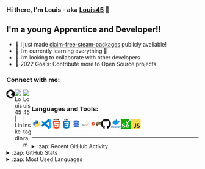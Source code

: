 ### Hi there, I'm Louis - aka [Louis45][website] 👋 

## I'm a young Apprentice and Developer!!

- 🔭 I just made [claim-free-steam-packages](https://github.com/Luois45/claim-free-steam-packages) publicly available!
- 🌱 I’m currently learning everything 🤣
- 👯 I’m looking to collaborate with other developers
- 🥅 2022 Goals: Contribute more to Open Source projects

### Connect with me:

[<img align="left" alt="linktree.louis45.de" width="22px" src="https://raw.githubusercontent.com/iconic/open-iconic/master/svg/globe.svg" />][website]
[<img align="left" alt="Louis45 | LinkedIn" width="22px" src="https://cdn.jsdelivr.net/npm/simple-icons@v3/icons/linkedin.svg" />][linkedin]
[<img align="left" alt="Louis45 | Instagram" width="22px" src="https://cdn.jsdelivr.net/npm/simple-icons@v3/icons/instagram.svg" />][instagram]

<br />

### Languages and Tools:

[<img align="left" alt="Python" width="26px" src="https://raw.githubusercontent.com/github/explore/80688e429a7d4ef2fca1e82350fe8e3517d3494d/topics/python/python.png" />](https://github.com/topics/python)
[<img align="left" alt="Visual Studio Code" width="26px" src="https://raw.githubusercontent.com/github/explore/bbd48b997e8d0bef63f676eca4da5e1f76487b56/topics/visual-studio-code/visual-studio-code.png" />](https://github.com/topics/visual-studio-code)
[<img align="left" alt="HTML" width="26px" src="https://raw.githubusercontent.com/github/explore/80688e429a7d4ef2fca1e82350fe8e3517d3494d/topics/html/html.png" />](https://github.com/topics/html)
[<img align="left" alt="CSS" width="26px" src="https://raw.githubusercontent.com/github/explore/80688e429a7d4ef2fca1e82350fe8e3517d3494d/topics/css/css.png" />](https://github.com/topics/css)
[<img align="left" alt="SQL" width="26px" src="https://raw.githubusercontent.com/github/explore/80688e429a7d4ef2fca1e82350fe8e3517d3494d/topics/sql/sql.png" />](https://github.com/topics/sql)
[<img align="left" alt="MySQL" width="26px" src="https://raw.githubusercontent.com/github/explore/80688e429a7d4ef2fca1e82350fe8e3517d3494d/topics/mysql/mysql.png" />](https://github.com/topics/mysql)
[<img align="left" alt="Git" width="26px" src="https://raw.githubusercontent.com/github/explore/80688e429a7d4ef2fca1e82350fe8e3517d3494d/topics/git/git.png" />](https://github.com/topics/git)
[<img align="left" alt="GitHub" width="26px" src="https://raw.githubusercontent.com/github/explore/78df643247d429f6cc873026c0622819ad797942/topics/github/github.png" />](https://github.com/topics/github)
[<img align="left" alt="GitHub" width="26px" src="https://raw.githubusercontent.com/github/explore/80688e429a7d4ef2fca1e82350fe8e3517d3494d/topics/docker/docker.png" />](https://github.com/topics/docker)
[<img align="left" alt="Selenium" width="26px" src="https://raw.githubusercontent.com/github/explore/6c7084bb772f6fabaae377f5ae4a607594234ee6/topics/selenium/selenium.png" />](https://github.com/topics/selenium)
[<img align="left" alt="JavaScript" width="26px" src="https://raw.githubusercontent.com/github/explore/80688e429a7d4ef2fca1e82350fe8e3517d3494d/topics/javascript/javascript.png" />](https://github.com/topics/javascript)

<br />
<br />

---

<details>
  <summary>:zap: Recent GitHub Activity</summary>
  
<!--START_SECTION:activity-->
1. 🗣 Commented on [#208](https://github.com/MrPowerScripts/reddit-karma-farming-bot/issues/208) in [MrPowerScripts/reddit-karma-farming-bot](https://github.com/MrPowerScripts/reddit-karma-farming-bot)
2. 🗣 Commented on [#211](https://github.com/MrPowerScripts/reddit-karma-farming-bot/issues/211) in [MrPowerScripts/reddit-karma-farming-bot](https://github.com/MrPowerScripts/reddit-karma-farming-bot)
3. 🗣 Commented on [#213](https://github.com/MrPowerScripts/reddit-karma-farming-bot/issues/213) in [MrPowerScripts/reddit-karma-farming-bot](https://github.com/MrPowerScripts/reddit-karma-farming-bot)
4. ❗️ Closed issue [#37](https://github.com/Luois45/claim-free-steam-packages/issues/37) in [Luois45/claim-free-steam-packages](https://github.com/Luois45/claim-free-steam-packages)
5. 🗣 Commented on [#37](https://github.com/Luois45/claim-free-steam-packages/issues/37) in [Luois45/claim-free-steam-packages](https://github.com/Luois45/claim-free-steam-packages)
6. 🗣 Commented on [#36](https://github.com/Luois45/claim-free-steam-packages/issues/36) in [Luois45/claim-free-steam-packages](https://github.com/Luois45/claim-free-steam-packages)
7. 🗣 Commented on [#36](https://github.com/Luois45/claim-free-steam-packages/issues/36) in [Luois45/claim-free-steam-packages](https://github.com/Luois45/claim-free-steam-packages)
8. 🗣 Commented on [#34](https://github.com/Luois45/claim-free-steam-packages/issues/34) in [Luois45/claim-free-steam-packages](https://github.com/Luois45/claim-free-steam-packages)
9. 🗣 Commented on [#35](https://github.com/Luois45/claim-free-steam-packages/issues/35) in [Luois45/claim-free-steam-packages](https://github.com/Luois45/claim-free-steam-packages)
10. 🗣 Commented on [#31](https://github.com/Luois45/claim-free-steam-packages/issues/31) in [Luois45/claim-free-steam-packages](https://github.com/Luois45/claim-free-steam-packages)
<!--END_SECTION:activity-->
  
</details>

<details>
  <summary>:zap: GitHub Stats</summary>
  <a href="https://github.com/Luois45?tab=repositories">
    <img align="center" alt="Louis45's GitHub Stats" src="https://github-readme-stats.vercel.app/api?username=Luois45&count_private=true&theme=tokyonight&show_icons=true" />
  </a>
</details>

<details>
  <summary>:zap: Most Used Languages</summary>
  <a href="https://github.com/Luois45?tab=repositories">
    <img align="center" alt="Louis45's Most Used Languages" src="https://github-readme-stats.vercel.app/api/top-langs/?username=Luois45&count_private=true&theme=tokyonight&layout=compact" />
  </a>
</details>

[website]: https://linktree.louis45.de/
[instagram]: https://rebrand.ly/instagram-45
[linkedin]: https://rebrand.ly/linkedin-45
